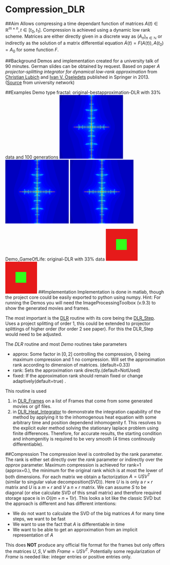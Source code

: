 # Compression_DLR
##Aim
Allows compressing a time dependant function of matrices $A(t)\in\mathbb{R}^{m\times n},t\in [t_0,t_1]$. Compression is achieved using a dynamic low rank scheme. Matrices are either directly given in a discrete way as $(A_n)_{n\in \mathbb{N}}$ or indirectly as the solution of a matrix differential equation $\dot{A}(t)=F(A(t)),A(t_0)=A_0$ for some function $F$.  

##Background
Demos and implementation created for a university talk of 90 minutes. German slides can be obtained by request.
Based on paper *A projector-splitting integrator for dynamical low-rank approximation* from [Christian Lubich](https://na.uni-tuebingen.de/~lubich/) and [Ivan V. Oseledets](http://oseledets.github.io/people/oseledets/) published in Springer in 2013. ([Source](http://arxiv.org/pdf/1301.1058.pdf) from university network)

##Examples
Demo type fractal: original-bestapproximation-DLR with 33% data and 100 generations
![Original fractal](DemoGifs/fractalNormal.gif  "Original") ![Bestapprox fractal](DemoGifs/fractal033_BestApprox.gif  "Best approximation") ![DLR fractal](DemoGifs/fractal033_DLR.gif  "DLR") 

Demo_GameOfLife: original-DLR with 33% data
![Original GOL](DemoGifs/GOLbox.gif  "Original") ![DLR GOL](DemoGifs/GOLbox_DLR.gif  "DLR") 
##Implementation
Implementation is done in matlab, though the project core could be easily exported to python using numpy. 
Hint: For running the Demos you will need the ImageProcessingToolbox (v.9.3) to show the generated movies and frames.

The most important is the [DLR](Code/DLR.m) routine with its core being the [DLR_Step](Code/DLR_Step.m).
Uses a project splitting of order 1, this could be extended to projector splittings of higher order (for order 2 see paper). For this the DLR_Step would need to be adjusted.

The *DLR* routine and most *Demo* routines take parameters

+ approx: Some factor in $[0,2]$ controlling the compression, $0$ being maximum compression and $1$ no compression. Will set the approximation rank according to dimension of matrices. (default=0.33)
+ rank: Sets the approximation rank directly.(default=NotUsed)
+ fixed: If the approximation rank should remain fixed or change adaptively(default=true) .

This routine is used 
  1. in [DLR_Frames](Code/DLR_Frames.m) on a list of Frames that come from some generated movies or gif files.
  2. in [DLR_Heat_Integrator](Code/DLR_Heat_Integrator.m) to demonstrate the integration capability of the method by applying it to the inhomogenous heat equation with some arbitrary time and position dependend inhomogenity f. This resolves to the explicit euler method solving the stationary laplace problem using finite differences. Therefore, for accurate results, the starting condition and inhomgenitiy is required to be very smooth (4 times continously differentiable).

##Compression
The compression level is controlled by the rank parameter. The rank is either set directly over the *rank* parameter or indirectly over the *approx* parameter. Maximum compression is achieved for rank=1 (approx=0.), the minimum for the original rank which is at most the lower of both dimensions. 
For each matrix we obtain a factorization $A=USV^T$ (similar to singular value decomposition(SVD)). Here $U$ is is only a $r\times r$ matrix and $U$ is a $m \times r$ and $V$ a $n\times r$ matrix. We can assume $S$ to be diagonal (or else calculate SVD of this small matrix) and therefore required storage space is in $O((m+n+1)r)$.
This looks a lot like the classic SVD but the approach is different and has different intentions: 

+ We do not want to calculate the SVD of the big matrices $A$ for many time steps, we want to be fast
+ We want to use the fact that $A$ is differentiable in time
+ We want to be able to get an approximation from an implicit representation of $A$

This does **NOT** produce any official file format for the frames but only offers the matrices $U,S,V$ with $Frame=USV^T$. Potentially some regularization of $Frame$ is needed like: integer entries or positive entries only.

